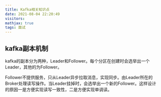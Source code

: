 ```yaml
---
title: Kafka相关知识点
date: 2021-08-04 22:20:49
visitors: 
mathjax: true
tags: 面试
---
```


## kafka副本机制
kafka的副本分为两种，Leader和Follower。每个分区在创建时会选举出一个Leader，其他的为Follower。

Follower不提供服务，只从Leader异步拉取消息，实现同步。由Leader所在的Broker处理读写操作。当Leader挂掉时，会选举出一个新的Follower。这样设计的原因一是方便实现读写一致性，二是方便实现单调读。